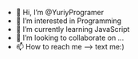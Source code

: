 - 👋 Hi, I’m @YuriyProgramer
- 👀 I’m interested in Programming
- 🌱 I’m currently learning JavaScript
- 💞️ I’m looking to collaborate on ...
- 📫 How to reach me --> text me:)

<!---
YuriyProgramer/YuriyProgramer is a ✨ special ✨ repository because its `README.md` (this file) appears on your GitHub profile.
You can click the Preview link to take a look at your changes.
--->
